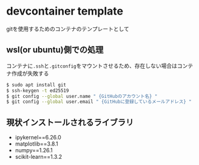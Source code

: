 # devcontainer template

gitを使用するためのコンテナのテンプレートとして

## wsl(or ubuntu)側での処理

コンテナに`.ssh`と`.gitconfig`をマウントさせるため、存在しない場合はコンテナ作成が失敗する

```sh
$ sudo apt install git
$ ssh-keygen -t ed25519
$ git config --global user.name " {GitHubのアカウント名} "
$ git config --global user.email " {GitHubに登録しているメールアドレス} "
```

## 現状インストールされるライブラリ
- ipykernel==6.26.0
- matplotlib==3.8.1
- numpy==1.26.1
- scikit-learn==1.3.2
